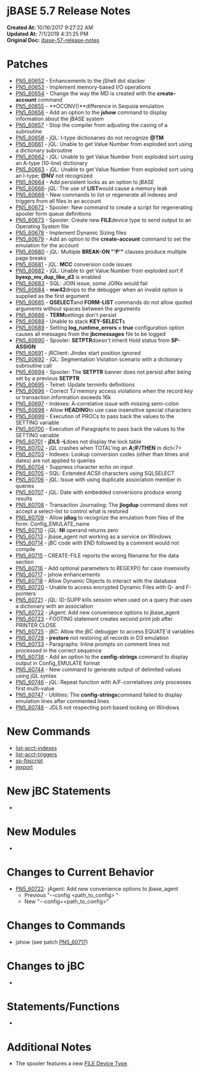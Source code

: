 # jBASE 5.7 Release Notes

**Created At:** 10/16/2017 9:27:22 AM  
**Updated At:** 7/1/2019 4:31:25 PM  
**Original Doc:** [jbase-57-release-notes](https://docs.jbase.com/release-notes/jbase-57-release-notes)  


# Patches

- [PN5\_60652](pn5_60652) - Enhancements to the jShell dot stacker
- [PN5\_60653](PN5_60653) - Implement memory-based I/O operations
- [PN5\_60654](pn5_60654) - Change the way the MD is created with the **create-account** command
- [PN5\_60655](292194-pn5_60655) - **OCONV()**difference in Sequoia emulation
- [PN5\_60656](pn5_60656) - Add an option to the **jshow** command to display information about the jBASE system
- [PN5\_60657](PN5_60657) - Stop the compiler from adjusting the casing of a subroutine
- [PN5\_60658](292197-pn5_60658) - jQL: I-type dictionaries do not recognize **@TM**
- [PN5\_60661](PN5_60661) - jQL: Unable to get Value Number from exploded sort using a dictionary subroutine
- [PN5\_60662](PN5_60662) - jQL: Unable to get Value Number from exploded sort using an A-type (10-line) dictionary
- [PN5\_60663](PN5_60663) - jQL: Unable to get Value Number from exploded sort using an I-type; **@NV** not recognized
- [PN5\_60664](pn5_60664) - Add persistent locks as an option to jBASE
- [PN5\_60666](PN5_60666)- jQL: The use of **LIST**would cause a memory leak
- [PN5\_60668](PN5_60668) - New commands to list or regenerate all indexes and triggers from all files in an account
- [PN5\_60672](PN5_60672) - Spooler: New command to create a script for regenerating spooler form queue definitions
- [PN5\_60673](PN5_60673) - Spooler: Create new **FILE**device type to send output to an Operating System file
- [PN5\_60678](PN5_60678) - Implement Dynamic Sizing files
- [PN5\_60679](PN5_60679) - Add an option to the **create-account** command to set the emulation for the account
- [PN5\_60680](PN5_60680) - jQL: Multiple **BREAK-ON "'P'"** clauses produce multiple page breaks
- [PN5\_60681](PN5_60681) - jQL: **MCC** conversion code issues
- [PN5\_60682](PN5_60682) - jQL: Unable to get Value Number from exploded sort if **byexp\_mv\_dup\_like\_d3** is enabled
- [PN5\_60683](PN5_60683) - SQL: JOIN issue, some JOINs would fail
- [PN5\_60684](PN5_60684) - **mw42**drops to the debugger when an invalid option is supplied as the first argument
- [PN5\_60685](PN5_60685) - **QSELECT**and **FORM-LIST** commands do not allow quoted arguments without spaces between the arguments
- [PN5\_60686](PN5_60686) - **TERM**settings don't persist
- [PN5\_60688](PN5_60688) - Unable to stack **KEY-SELECT**s
- [PN5\_60689](PN5_60689) - Setting **log\_runtime\_errors = true** configuration option causes all messages from the **jbcmessages** file to be logged
- [PN5\_60690](PN5_60690) - Spooler: **SETPTR**doesn't inherit Hold status from **SP-ASSIGN**
- [PN5\_60691](PN5_60691) - jRClient: JIndex start position ignored
- [PN5\_60692](PN5_60692) - jQL: Segmentation Violation scenario with a dictionary subroutine call
- [PN5\_60694](PN5_60694) - Spooler: The **SETPTR** banner does not persist after being set by a previous **SETPTR**
- [PN5\_60695](PN5_60695) - Telnet: Update terminfo definitions
- [PN5\_60696](PN5_60696) - Correct TJ memory access violations when the record key or transaction information exceeds 16k
- [PN5\_60697](PN5_60697) - Indexes: A-correlative issue with missing semi-colon
- [PN5\_60698](PN5_60698) - Allow **HEADING**to use case insensitive special characters
- [PN5\_60699](pn5_60699) - Execution of PROCs to pass back the values to the SETTING variable
- [PN5\_60700](pn5_60700) - Execution of Paragraphs to pass back the values to the SETTING variable
- [PN5\_60701](pn5_60701) - **jDLS -L**does not display the lock table
- [PN5\_60702](pn5_60702) - jQL crashes when TOTAL'ing an **A;IF/THEN** in dict&lt;7&gt;
- [PN5\_60703](pn5_60703) - Indexes: Lookup conversion codes (other than times and dates) are not applied to queries
- [PN5\_60704](pn5_60704) - Suppress character echo on input
- [PN5\_60705](pn5_60705) - SQL: Extended ACSII characters using SQLSELECT
- [PN5\_60706](pn5_60706) - jQL: Issue with using duplicate association member in queries
- [PN5\_60707](pn5_60707) - jQL: Date with embedded conversions produce wrong results
- [PN5\_60708](pn5_60708) - Transaction Journaling: The **jlogdup** command does not accept a select-list to control what is restored
- [PN5\_60709](pn5_60709) - Allow **jdiag** to recognize the emulation from files of the form: Config\_EMULATE\_name
- [PN5\_60710](pn5_60710) - jQL: **NI** operand returns zero
- [PN5\_60713](PN5_60713) - jbase\_agent not working as a service on Windows
- [PN5\_60714](PN5_60714) - jBC code with END followed by a comment would not compile
- [PN5\_60715](pn5_60715) - CREATE-FILE reports the wrong filename for the data section
- [PN5\_60716](pn5_60716) - Add optional parameters to REGEXP() for case insensivity
- [PN5\_60717](pn5_60717) - jshow enhancements
- [PN5\_60718](pn5_60718) - Allow Dynamic Objects to interact with the database
- [PN5\_60720](pn5_60720) - Unable to access encrypted Dynamic Files with Q- and F-pointers
- [PN5\_60721](pn5_60721) - jQL: ID-SUPP kills session when used on a query that uses a dictionary with an association
- [PN5\_60722](pn5_60722) - jAgent: Add new convenience options to jbase\_agent
- [PN5\_60723](pn5_60723) - FOOTING statement creates second print job after PRINTER CLOSE
- [PN5\_60725](pn5_60725) - jBC: Allow the jBC debugger to access EQUATE'd variables
- [PN5\_60728](pn5_60728) - **jrestore** not restoring all records in D3 emulation
- [PN5\_60733](pn5_60733) - Paragraphs: Inline prompts on comment lines not processed in the correct sequence
- [PN5\_60738](pn5_60738) - Add an option to the **config-strings** command to display output in Config\_EMULATE format
- [PN5\_60744](pn5_60744) - New command to generate output of delimited values using jQL syntax
- [PN5\_60746](pn5_60746) - jQL: Repeat function with A/F-correlatives only processes first multi-value
- [PN5\_60747](pn5_60747) - Utilities: The **config-strings**command failed to display emulation lines after commented lines
- [PN5\_60748](pn5_60748) - JDLS not respecting port-based locking on Windows




# New Commands

- [list-acct-indexes](PN5_60668)
- [list-acct-triggers](PN5_60668)
- [sp-fqscript](PN5_60672)
- [jexport](pn5_60744)


# New jBC Statements

- 


# New Modules

- 


# Changes to Current Behavior 

- [PN5\_60722](pn5_60722)- jAgent: Add new convenience options to jbase\_agent
    - Previous "--config &lt;path\_to\_config&gt; "
    - New "--config=&lt;path\_to\_config&gt;"


# Changes to Commands

- jshow (see patch [PN5\_60717](pn5_60717))


# Changes to jBC 

- 


# Statements/Functions

- 


# Additional Notes

- The spooler features a new [FILE Device Type](PN5_60673).


